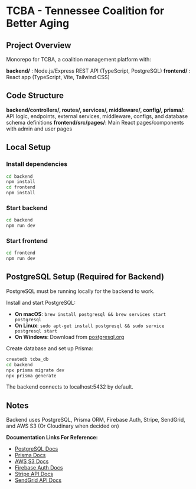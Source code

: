 # TCBA - Tennessee Coalition for Better Aging

## Project Overview
Monorepo for TCBA, a coalition management platform with:

**backend/** : Node.js/Express REST API (TypeScript, PostgreSQL)
**frontend/** : React app (TypeScript, Vite, Tailwind CSS)

## Code Structure
**backend/controllers/, routes/, services/, middleware/, config/, prisma/**: API logic, endpoints, external services, middleware, configs, and database schema definitions
**frontend/src/pages/**: Main React pages/components with admin and user pages

## Local Setup

### Install dependencies
```bash
cd backend
npm install
cd frontend
npm install
```

### Start backend
```bash
cd backend
npm run dev
```

### Start frontend
```bash
cd frontend
npm run dev
```

## PostgreSQL Setup (Required for Backend)
PostgreSQL must be running locally for the backend to work.

Install and start PostgreSQL:
- **On macOS**: `brew install postgresql && brew services start postgresql`
- **On Linux**: `sudo apt-get install postgresql && sudo service postgresql start`
- **On Windows**: Download from [postgresql.org](https://www.postgresql.org/download/windows/)

Create database and set up Prisma:
```bash
createdb tcba_db
cd backend
npx prisma migrate dev
npx prisma generate
```

The backend connects to localhost:5432 by default.

## Notes

Backend uses PostgreSQL, Prisma ORM, Firebase Auth, Stripe, SendGrid, and AWS S3 (Or Cloudinary when decided on)

**Documentation Links For Reference:**
- [PostgreSQL Docs](https://www.postgresql.org/docs/)
- [Prisma Docs](https://www.prisma.io/docs/)
- [AWS S3 Docs](https://docs.aws.amazon.com/s3/)
- [Firebase Auth Docs](https://firebase.google.com/docs/auth)
- [Stripe API Docs](https://stripe.com/docs/api)
- [SendGrid API Docs](https://docs.sendgrid.com/)